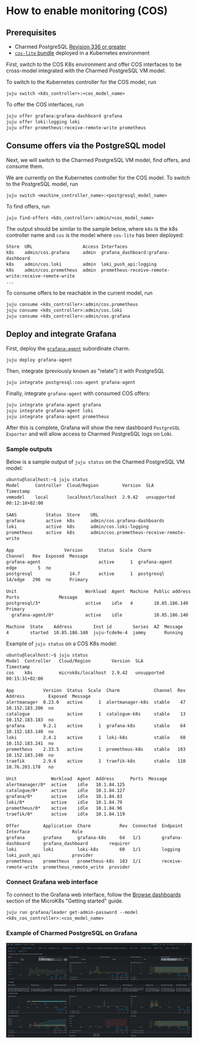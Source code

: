 # How to enable monitoring (COS)

## Prerequisites
* Charmed PostgreSQL [Revision 336 or greater](/reference/releases)
* [`cos-lite` bundle](https://charmhub.io/topics/canonical-observability-stack/tutorials/install-microk8s) deployed in a Kubernetes environment

First, switch to the COS K8s environment and offer COS interfaces to be cross-model integrated with the Charmed PostgreSQL VM model.

To switch to the Kubernetes controller for the COS model, run
```text
juju switch <k8s_controller>:<cos_model_name>
```
To offer the COS interfaces, run
```text
juju offer grafana:grafana-dashboard grafana
juju offer loki:logging loki
juju offer prometheus:receive-remote-write prometheus
```
## Consume offers via the PostgreSQL model
Next, we will switch to the Charmed PostgreSQL VM model, find offers, and consume them.

We are currently on the Kubernetes controller for the COS model. To switch to the PostgreSQL model, run
```text
juju switch <machine_controller_name>:<postgresql_model_name>
```
To find offers, run
```text
juju find-offers <k8s_controller>:admin/<cos_model_name>
```
The output should be similar to the sample below, where `k8s` is the k8s controller name and `cos` is the model where `cos-lite` has been deployed:
```text
Store  URL                   Access Interfaces
k8s    admin/cos.grafana     admin  grafana_dashboard:grafana-dashboard
k8s    admin/cos.loki        admin  loki_push_api:logging
k8s    admin/cos.prometheus  admin  prometheus-receive-remote-write:receive-remote-write
...
```

To consume offers to be reachable in the current model, run
```text
juju consume <k8s_controller>:admin/cos.prometheus
juju consume <k8s_controller>:admin/cos.loki
juju consume <k8s_controller>:admin/cos.grafana
```
## Deploy and integrate Grafana
First, deploy the [`grafana-agent`](https://charmhub.io/grafana-agent) subordinate charm.
```text
juju deploy grafana-agent
```
Then, integrate (previously known as "relate") it with PostgreSQL 
```text
juju integrate postgresql:cos-agent grafana-agent
```
 Finally, integrate `grafana-agent` with consumed COS offers:
```text
juju integrate grafana-agent grafana
juju integrate grafana-agent loki
juju integrate grafana-agent prometheus
```
After this is complete, Grafana will show the new dashboard `PostgreSQL Exporter` and will allow access to Charmed PostgreSQL logs on Loki.

### Sample outputs
Below is a sample output of `juju status` on the Charmed PostgreSQL VM model:
```console
ubuntu@localhost:~$ juju status
Model      Controller  Cloud/Region         Version  SLA          Timestamp
vmmodel    local       localhost/localhost  2.9.42   unsupported  00:12:18+02:00

SAAS           Status  Store    URL
grafana        active  k8s      admin/cos.grafana-dashboards
loki           active  k8s      admin/cos.loki-logging
prometheus     active  k8s      admin/cos.prometheus-receive-remote-write

App                   Version      Status  Scale  Charm               Channel   Rev  Exposed  Message
grafana-agent                      active      1  grafana-agent       edge        5  no
postgresql              14.7       active      1  postgresql          14/edge   296  no       Primary

Unit                          Workload  Agent  Machine  Public address  Ports               Message
postgresql/3*                 active    idle   4        10.85.186.140                       Primary
  grafana-agent/0*            active    idle            10.85.186.140

Machine  State    Address        Inst id        Series  AZ  Message
4        started  10.85.186.140  juju-fcde9e-4  jammy       Running
```

Example of `juju status` on a COS K8s model:
```console
ubuntu@localhost:~$ juju status
Model  Controller   Cloud/Region        Version  SLA          Timestamp
cos    k8s          microk8s/localhost  2.9.42   unsupported  00:15:31+02:00

App           Version  Status  Scale  Charm             Channel  Rev  Address         Exposed  Message
alertmanager  0.23.0   active      1  alertmanager-k8s  stable    47  10.152.183.206  no
catalogue              active      1  catalogue-k8s     stable    13  10.152.183.183  no
grafana       9.2.1    active      1  grafana-k8s       stable    64  10.152.183.140  no
loki          2.4.1    active      1  loki-k8s          stable    60  10.152.183.241  no
prometheus    2.33.5   active      1  prometheus-k8s    stable   103  10.152.183.240  no
traefik       2.9.6    active      1  traefik-k8s       stable   110  10.76.203.178   no

Unit             Workload  Agent  Address      Ports  Message
alertmanager/0*  active    idle   10.1.84.125
catalogue/0*     active    idle   10.1.84.127
grafana/0*       active    idle   10.1.84.83
loki/0*          active    idle   10.1.84.79
prometheus/0*    active    idle   10.1.84.96
traefik/0*       active    idle   10.1.84.119

Offer         Application  Charm           Rev  Connected  Endpoint              Interface                Role
grafana       grafana      grafana-k8s     64   1/1        grafana-dashboard     grafana_dashboard        requirer
loki          loki         loki-k8s        60   1/1        logging               loki_push_api            provider
prometheus    prometheus   prometheus-k8s  103  1/1        receive-remote-write  prometheus_remote_write  provider
```

### Connect Grafana web interface
To connect to the Grafana web interface, follow the [Browse dashboards](https://charmhub.io/topics/canonical-observability-stack/tutorials/install-microk8s?_ga=2.201254254.1948444620.1704703837-757109492.1701777558#browse-dashboards) section of the MicroK8s "Getting started" guide.
```text
juju run grafana/leader get-admin-password --model <k8s_cos_controller>:<cos_model_name>
```

### Example of Charmed PostgreSQL on Grafana

![Charmed PostgreSQL Grafana web UI|690x353](postgresql-grafana-ui.png)

